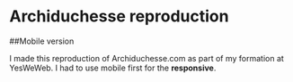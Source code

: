 # Archiduchesse reproduction

##Mobile version

I made this reproduction of Archiduchesse.com as part of my formation at YesWeWeb. I had to use mobile first for the __responsive__. 

